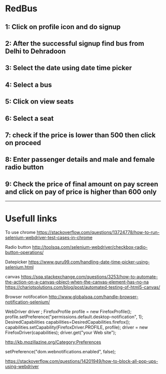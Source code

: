 # RedBus


1: Click on profile icon and do signup
---------------------------------------
2: After the successful signup find bus from Delhi to Dehradoon
------------------------
3: Select the date  using date time picker
-------------------
4: Select a bus 
-------------------
5: Click on view seats
-------------------
6: Select a seat
-------------------
7: check if the price is lower than 500 then click on  proceed
-------------------
8: Enter passenger details and male and female radio button
-------------------
9: Check the price of final amount on pay screen and click on pay of price is higher than 600 only
--------------------------------------

----------------------------------------------------------------------------------------------

# Usefull links

To use chrome
https://stackoverflow.com/questions/13724778/how-to-run-selenium-webdriver-test-cases-in-chrome

Radio button
http://toolsqa.com/selenium-webdriver/checkbox-radio-button-operations/

Datepicker
https://www.guru99.com/handling-date-time-picker-using-selenium.html

canvas
https://sqa.stackexchange.com/questions/3253/how-to-automate-the-action-on-a-canvas-object-when-the-canvas-element-has-no-na
https://chariotsolutions.com/blog/post/automated-testing-of-html5-canvas/

Browser notifocation
http://www.globalsqa.com/handle-browser-notification-selenium/



WebDriver driver ;
        FirefoxProfile profile = new FirefoxProfile();
        profile.setPreference("permissions.default.desktop-notification", 1);
        DesiredCapabilities capabilities=DesiredCapabilities.firefox();
        capabilities.setCapability(FirefoxDriver.PROFILE, profile);
        driver = new FirefoxDriver(capabilities);
        driver.get("your Web site"); 

http://kb.mozillazine.org/Category:Preferences

setPreference("dom.webnotifications.enabled", false);

https://stackoverflow.com/questions/14201949/how-to-block-all-pop-ups-using-webdriver
